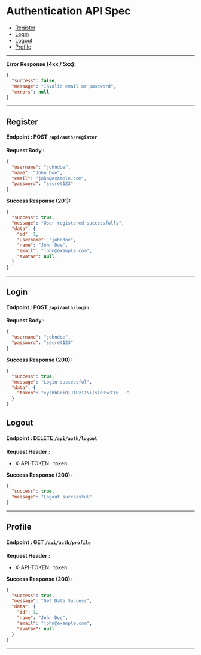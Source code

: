 # Authentication API Spec

- [Register](#register)
- [Login](#login)
- [Logout](#logout)
- [Profile](#profile)

---

**Error Response (4xx / 5xx):**

```json
{
  "success": false,
  "message": "Invalid email or password",
  "errors": null
}
```

---

## Register

#### Endpoint : POST `/api/auth/register`

**Request Body :**

```json
{
  "username": "johndoe",
  "name": "John Doe",
  "email": "john@example.com",
  "password": "secret123"
}
```

**Success Response (201):**

```json
{
  "success": true,
  "message": "User registered successfully",
  "data": {
    "id": 1,
    "username": "johndoe",
    "name": "John Doe",
    "email": "john@example.com",
    "avatar": null
  }
}
```

---

## Login

#### Endpoint : POST `/api/auth/login`

**Request Body :**

```json
{
  "username": "johndoe",
  "password": "secret123"
}
```

**Success Response (200):**

```json
{
  "success": true,
  "message": "Login successful",
  "data": {
    "token": "eyJhbGciOiJIUzI1NiIsInR5cCI6..."
  }
}
```

## Logout

#### Endpoint : DELETE `/api/auth/logout`

**Request Header :**

- X-API-TOKEN : token

**Success Response (200):**

```json
{
  "success": true,
  "message": "Logout successful"
}
```

---

## Profile

#### Endpoint : GET `/api/auth/profile`

**Request Header :**

- X-API-TOKEN : token

**Success Response (200):**

```json
{
  "success": true,
  "message": "Get Data Success",
  "data": {
    "id": 1,
    "name": "John Doe",
    "email": "john@example.com",
    "avatar": null
  }
}
```

---
